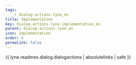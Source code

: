 ```yaml
---
tags: 
    - dialog-actions-lyne_en
title: Implementation
key: dialog-actions-lyne-implementation_en
parent: dialog-actions-lyne_en
icon: implementation
order: 4
permalink: false  
---
```

{{ lyne.readmes.dialog.dialogactions | absolutelinks | safe }}


